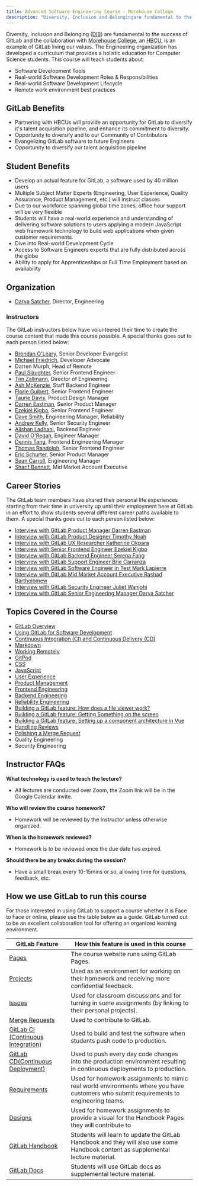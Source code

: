 ```yaml
---
title: Advanced Software Engineering Course - Morehouse College
description: "Diversity, Inclusion and Belongingare fundamental to the success of GitLab and the collaboration with Morehouse College, an HBCU, is an example of GitLab living our values."
---
```


Diversity, Inclusion and Belonging ([DIB](/handbook/company/culture/inclusion/)) are fundamental to the success of GitLab and the collaboration with [Morehouse College](https://morehouse.edu/), an [HBCU](https://en.wikipedia.org/wiki/Historically_black_colleges_and_universities), is an example of GitLab living our values. The Engineering organization has developed a curriculum that provides a holistic education for Computer Science students. This course will teach students about:

- Software Development Tools
- Real-world Software Development Roles & Responsibilities
- Real-world Software Development Lifecycle
- Remote work environment best practices

## GitLab Benefits

- Partnering with HBCUs will provide an opportunity for GitLab to diversify it's talent acquisition pipeline, and enhance its commitment to diversity.
- Opportunity to diversify and to our Community of Contributors
- Evangelizing GitLab software to future Engineers
- Opportunity to diversify our talent acquisition pipeline

## Student Benefits

- Develop an actual feature for GitLab, a software used by 40 million users
- Multiple Subject Matter Experts (Engineering, User Experience, Quality Assurance, Product Management, etc.) will instruct classes
- Due to our workforce spanning global time zones, office hour support will be very flexible
- Students will have a real-world experience and understanding of delivering software solutions to users applying a modern JavaScript web framework technology to build web applications when given customer requirements.
- Dive into Real-world Development Cycle
- Access to Software Engineers experts that are fully distributed across the globe
- Ability to apply for Apprenticeships or Full Time Employment based on availability

## Organization

- [Darva Satcher](/handbook/company/team/#dsatcher), Director, Engineering

### Instructors

The GitLab instructors below have volunteered their time to create the course content that made this course possible. A special thanks goes out to each person listed below:

- [Brendan O'Leary](/handbook/company/team/#brendan), Senior Developer Evangelist
- [Michael Friedrich](/handbook/company/team/#dnsmichi), Developer Advocate
- Darren Murph, Head of Remote
- [Paul Slaughter](/handbook/company/team/#pslaughter), Senior Frontend Engineer
- [Tim Zallmann](/handbook/company/team/#timzallmann), Director of Engineering
- [Ash McKenzie](/handbook/company/team/#ashmckenzie), Staff Backend Engineer
- [Florie Guibert](/handbook/company/team/#fguibert), Senior Frontend Engineer
- [Taurie Davis](/handbook/company/team/#tauriedavis), Product Design Manager
- [Darren Eastman](/handbook/company/team/#darreneastman), Senior Product Manager
- [Ezekiel Kigbo](/handbook/company/team/#ekigbo), Senior Frontend Engineer
- [Dave Smith](/handbook/company/team/#dawsmith), Engineering Manager, Reliability
- [Andrew Kelly](/handbook/company/team/#ankelly), Senior Security Engineer
- [Alishan Ladhani](/handbook/company/team/#ali-gitlab), Backend Engineer
- [David O'Regan](/handbook/company/team/#oregand), Engineer Manager
- [Dennis Tang](/handbook/company/team/#dennis), Frontend Engineering Manager
- [Thomas Randolph](/handbook/company/team/#thomasrandolph), Senior Frontend Engineer
- [Eric Schurter](/handbook/company/team/#ericschurter), Senior Product Manager
- [Sean Carroll](/handbook/company/team/#sean_carroll), Engineering Manager
- [Sharif Bennett](/handbook/company/team/#sharifatl), Mid Market Account Executive

## Career Stories

The GitLab team members have shared their personal life experiences starting from their time in university up until their employment here at GitLab in an effort to show students several different career paths available to them. A special thanks goes out to each person listed below:

- [Interview with GitLab Product Manager Darren Eastman](https://youtu.be/TOZ29Q-AJyA)
- [Interview with GitLab Product Designer Timothy Noah](https://youtu.be/thkDMMk32PI)
- [Interview with GitLab UX Researcher Katherine Okpara](https://youtu.be/A6id0ZiCK_0)
- [Interview with Senior Frontend Engineer Ezekiel Kigbo](https://youtu.be/_bnZCKQHdbw)
- [Interview with GitLab Backend Engineer Serena Fang](https://youtu.be/nRcDCECs3h4)
- [Interview with GitLab Support Engineer Brie Carranza](https://youtu.be/d2vo_--lX-M)
- [Interview with GitLab Software Engineer in Test Mark Lapierre](https://youtu.be/lU-gRtRZ_Do)
- [Interview with GitLab Mid Market Account Executive Rashad Bartholomew](https://www.youtube.com/watch?v=tu7x_Lx373s)
- [Interview with GitLab Security Engineer Juliet Wanjohi](https://youtu.be/d0WKjCPtcUs)
- [Interview with GitLab Senior Engineering Manager Darva Satcher](https://www.youtube.com/watch?v=MOO-Rmlms3c )

## Topics Covered in the Course

- [GitLab Overview](https://docs.google.com/presentation/d/1IKSQnrraLHh20kWeYs2ftG9vOzzjMk7i0XO46sZyozs/edit#slide=id.g33dd8d4a56_0_0)
- [Using GitLab for Software Development](https://docs.google.com/presentation/d/1_Fh9C1zn9ovZGOZhDbeB1ap4abzLMVC-F5Mp4Q6cDQQ/edit?usp=sharing)
- [Continuous Integration (CI) and Continuous Delivery (CD)](https://docs.google.com/presentation/d/1GCuWqu8kC4YwALNJKtkE_jp2Y2jXqSZCCwvj5vbPcsI/edit?usp=sharing)
- [Markdown](https://docs.google.com/presentation/d/1cQSHGJCjnO0893aTDgDa8I2NXTURYq0zIPCGuj2jvn8/)
- [Working Remotely](https://docs.google.com/presentation/d/1ud9V8Fuw0X-gvw3MuYtBXbC_XpG-yXk7crhcJTkuhwM/edit#slide=id.g33dd8d4a56_0_0)
- [GitPod](https://docs.google.com/presentation/d/1viVjBaskfsqfavUjGBxsFAq9iI1eJ8I9DTxE2d6wj_I)
- [CSS](https://docs.google.com/presentation/d/14lDoSOaUuogJnbzDTWKaC3IX4TBUu0BvLWr7FXB8ysA/edit#slide=id.p)
- [JavaScript](https://docs.google.com/presentation/d/1SXvuHSsYQAy5K4k2NqiJoVMYMFvxQBim9mu8ga1I7O0/edit#slide=id.g33dd8d4a56_0_0)
- [User Experience](https://docs.google.com/presentation/d/1mlJeY-Qa74qf_5efKKXl6DrddFpOZM5l1yTogcSSgo8/edit)
- [Product Management](https://docs.google.com/presentation/d/1-VNBfD01y8_AkrUDLez7b2FABBuI0ZmntGyClk4d-68/edit)
- [Frontend Engineering](https://docs.google.com/presentation/d/1BVzIGOD1Iis5elN00vcd_3-vKDWkR7U0QvmDkBFFK2Y/edit)
- [Backend Engineering](https://docs.google.com/presentation/d/1lNvXgFTczimNowmLJyEpQKXSZtbpAVeJkSH5XMCbKIg/edit)
- [Reliability Engineering](https://docs.google.com/presentation/d/1sKD4hFt_zTVdw80_aZOrVKErtRzqKpHNG4YtPT_RkW0/edit?usp=sharing)
- [Building a GitLab feature: How does a file viewer work?](https://docs.google.com/presentation/d/1fnjnD1TDvlYSVwNeJEMe5spZ-iFXosDYiPLuvE0xPTA/edit)
- [Building a GitLab feature: Getting Something on the screen](https://docs.google.com/presentation/d/1fH2kUuf2zSI3cI4XMfio0FJ_I3Z7rJUbWIBZvsD3J5c/edit#slide=id.g33dd8d4a56_0_0)
- [Building a GitLab feature: Setting up a component architecture in Vue](https://docs.google.com/presentation/d/1mldZybxLf2TswyzXJs8bSkidAGcOLLMoD6IKIBdK6ZY/edit?usp=sharing)
- [Handling Reviews](https://docs.google.com/presentation/d/1MZQ4ohhnUfHXv8DKF7_tzIxr2PPj-n7rrAV8tQc87L4/edit?usp=sharing)
- [Polishing a Merge Request](https://docs.google.com/presentation/d/1eLMUwo8kR9M5UD8_BZy_uqpyxh9_tsSp0xS0yKHyEcU/edit?usp=sharing)
- Quality Engineering
- Security Engineering

## Instructor FAQs

**What technology is used to teach the lecture?**

- All lectures are conducted over Zoom, the Zoom link will be in the Google Calendar invite.

**Who will review the course homework?**

- Homework will be reviewed by the Instructor unless otherwise organized.

**When is the homework reviewed?**

- Homework is to be reviewed once the due date has expired.

**Should there be any breaks during the session?**

- Have a small break every 10-15mins or so, allowing time for questions, feedback, etc.

## How we use GitLab to run this course

For those interested in using GitLab to support a course whether it is Face to Face or online, please use the table below as a guide. GitLab turned out to be an excellent collaboration tool for offering an organized learning environment.

| GitLab Feature | How this feature is used in this course |
| -------------- | --------------------------------------- |
| [Pages](https://docs.gitlab.com/ee/user/project/pages/) | The course website runs using GitLab Pages. |
| [Projects](https://docs.gitlab.com/ee/user/project/) | Used as an environment for working on their homework and receiving more confidential feedback. |
| [Issues](https://docs.gitlab.com/ee/user/project/issues/) | Used for classroom discussions and for turning in some assignments (by linking to their personal projects). |
| [Merge Requests](https://docs.gitlab.com/ee/user/project/merge_requests/) | Used to contribute to GitLab. |
| [GitLab CI (Continuous Integration)](https://docs.gitlab.com/ee/ci/) | Used to build and test the software when students push code to production. |
| [GitLab CD(Continuous Deployment)](https://docs.gitlab.com/ee/ci/) | Used to push every day code changes into the production environment resulting in continuous deployments to production. |
| [Requirements](https://docs.gitlab.com/ee/user/project/requirements/) | Used for homework assignments to mimic real world environments where you have customers who submit requirements to engineering teams. |
| [Designs](https://docs.gitlab.com/ee/user/project/issues/design_management.html) | Used for homework assignments to provide a visual for the Handbook Pages they will contribute to |
| [GitLab Handbook](/handbook) | Students will learn to update the GitLab Handbook and they will also use some Handbook content as supplemental lecture material. |
| [GitLab Docs](https://docs.gitlab.com) | Students will use GitLab docs as supplemental lecture material. |
